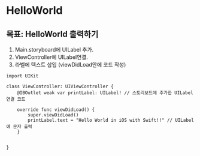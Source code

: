 # HelloWorld
## 목표: HelloWorld 출력하기 

1. Main.storyboard에 UILabel 추가. 
2. ViewController에 UILabel연결.
3. 라벨에 텍스트 삽입 (viewDidLoad안에 코드 작성)<br>



``` 전체코드
import UIKit

class ViewController: UIViewController {
    @IBOutlet weak var printLabel: UILabel! // 스토리보드에 추가한 UILabel연결 코드
    
    override func viewDidLoad() {
        super.viewDidLoad()
        printLabel.text = "Hello World in iOS with Swift!!" // UILabel에 문자 출력 
    }


}

```
